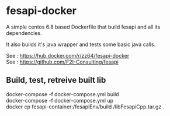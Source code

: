 # fesapi-docker

A simple centos 6.8 based Dockerfile that build fesapi and all its dependencies.

It also builds it's java wrapper and tests some basic java calls.

See : https://hub.docker.com/r/zz64/fesapi-docker  
See : https://github.com/F2I-Consulting/fesapi

## Build, test, retreive built lib
 
docker-compose -f docker-compose.yml build  
docker-compose -f docker-compose.yml up  
docker cp fesapi-container:/fesapiEnv/build  /libFesapiCpp.tar.gz .